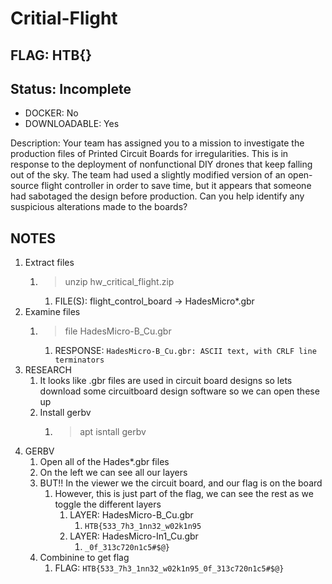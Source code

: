 # Critial-Flight

## FLAG: HTB{}

## Status: Incomplete

+ DOCKER: No
+ DOWNLOADABLE: Yes

Description: Your team has assigned you to a mission to investigate the production files of Printed Circuit Boards for irregularities. This is in response to the deployment of nonfunctional DIY drones that keep falling out of the sky. The team had used a slightly modified version of an open-source flight controller in order to save time, but it appears that someone had sabotaged the design before production. Can you help identify any suspicious alterations made to the boards?

## NOTES

1. Extract files
   1. > unzip hw_critical_flight.zip
      1. FILE(S): flight_control_board -> HadesMicro*.gbr
2. Examine files
   1. > file HadesMicro-B_Cu.gbr
      1. RESPONSE: `HadesMicro-B_Cu.gbr: ASCII text, with CRLF line terminators`
3. RESEARCH
   1. It looks like .gbr files are used in circuit board designs so lets download some circuitboard design software so we can open these up
   2. Install gerbv
      1. > apt isntall gerbv
4. GERBV
   1. Open all of the Hades*.gbr files
   2. On the left we can see all our layers
   3. BUT!! In the viewer we the circuit board, and our flag is on the board
      1. However, this is just part of the flag, we can see the rest as we toggle the different layers
         1. LAYER: HadesMicro-B_Cu.gbr
            1. `HTB{533_7h3_1nn32_w02k1n95`
         2. LAYER: HadesMicro-In1_Cu.gbr
            1. `_0f_313c720n1c5#$@}`
   4. Combinine to get flag
      1. FLAG: `HTB{533_7h3_1nn32_w02k1n95_0f_313c720n1c5#$@}`
